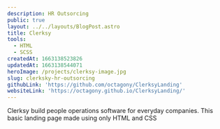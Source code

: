 ```yaml
---
description: HR Outsorcing
public: true
layout: ../../layouts/BlogPost.astro
title: Clerksy
tools:
  - HTML
  - SCSS
createdAt: 1663138523826
updatedAt: 1663138544071
heroImage: /projects/clerksy-image.jpg
slug: clerksky-hr-outsorcing
githubLink: 'https://github.com/octagony/ClerksyLanding'
websiteLink: 'https://octagony.github.io/ClerksyLanding/'
---
```


Clerksy build people operations software for everyday companies. This basic landing page made using only HTML and CSS
